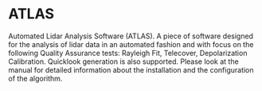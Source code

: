 # ATLAS
Automated Lidar Analysis Software (ATLAS). 
A piece of software designed for the analysis of lidar data in an automated fashion and with focus on the following Quality Assurance tests: Rayleigh Fit, Telecover, Depolarization Calibration. 
Quicklook generation is also supported.
Please look at the manual for detailed information about the installation and the configuration of the algorithm.
